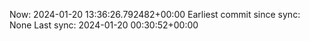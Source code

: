 Now: 2024-01-20 13:36:26.792482+00:00 Earliest commit since sync: None Last sync: 2024-01-20 00:30:52+00:00
